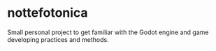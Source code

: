 # nottefotonica
Small personal project to get familiar with the Godot engine and game developing practices and methods.
